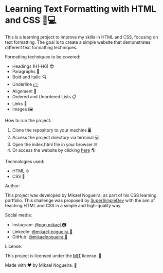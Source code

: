 <h1>Learning Text Formatting with HTML and CSS 📝💻</h1>
<p>This is a learning project to improve my skills in HTML and CSS, focusing on text formatting. The goal is to create a simple website that demonstrates different text formatting techniques.</p>
<p>Formatting techniques to be covered:</p>
<ul>
  <li>Headings (H1-H6) 😎</li>
  <li>Paragraphs 📝</li>
  <li>Bold and Italic <strong><em>🔍</em></strong></li>
  <li>Underline <u>👉</u></li>
  <li>Alignment 🌟</li>
  <li>Ordered and Unordered Lists 📋</li>
  <li>Links 🔗</li>
  <li>Images 🖼️</li>
</ul>
<p>How to run the project:</p>
<ol>
  <li>Clone the repository to your machine 🖥️</li>
  <li>Access the project directory via terminal 💻</li>
  <li>Open the index.html file in your browser 🌐</li>
  <li>Or access the website by clicking <a href="https://mikaelnogueira.github.io/text-style/">here</a> 🌎</li>
</ol>
<p>Technologies used:</p>
<ul>
  <li>HTML 🌐</li>
  <li>CSS 🎨</li>
</ul>
<p>Author:</p>
<p>This project was developed by Mikael Nogueira, as part of his CSS learning portfolio. This challenge was proposed by <a href="https://www.youtube.com/watch?v=G3e-cpL7ofc&list=WL&index=1"><u>SuperSimpleDev</u></a> with the aim of teaching HTML and CSS in a simple and high-quality way.</p>
<p>Social media:</p>
<ul>
  <li>Instagram: <a href="https://www.instagram.com/nog.mikael/">@nog.mikael 📷</a></li>
  <li>LinkedIn: <a href="https://www.linkedin.com/in/mikael-nogueira-413b45274/">@mikael-nogueira 🔗</a></li>
  <li>GitHub: <a href="https://github.com/mikaelnogueira">@mikaelnogueira 🐙</a></li>
</ul>
<p>License:</p>
<p>This project is licensed under the <a href="https://opensource.org/licenses/MIT/">MIT</a> license. 📜</p>
<p>Made with ❤️ by Mikael Nogueira. 🤗</p>
